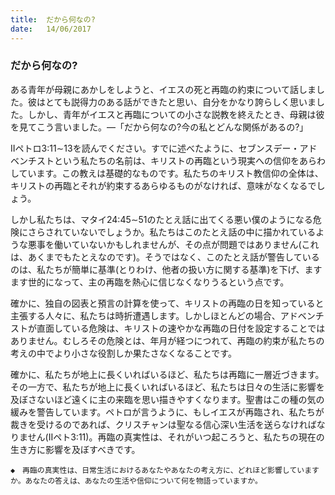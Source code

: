 ```yaml
---
title:  だから何なの?
date:   14/06/2017
---
```


### だから何なの?

ある青年が母親にあかしをしようと、イエスの死と再臨の約束について話しました。彼はとても説得力のある話ができたと思い、自分をかなり誇らしく思いました。しかし、青年がイエスと再臨についての小さな説教を終えたとき、母親は彼を見てこう言いました。―「だから何なの?今の私とどんな関係があるの?」

IIペトロ3:11∼13を読んでください。すでに述べたように、セブンスデー・アドベンチストという私たちの名前は、キリストの再臨という現実への信仰をあらわしています。この教えは基礎的なものです。私たちのキリスト教信仰の全体は、キリストの再臨とそれが約束するあらゆるものがなければ、意味がなくなるでしょう。

しかし私たちは、マタイ24:45∼51のたとえ話に出てくる悪い僕のようになる危険にさらされていないでしょうか。私たちはこのたとえ話の中に描かれているような悪事を働いていないかもしれませんが、その点が問題ではありません(これは、あくまでもたとえなのです)。そうではなく、このたとえ話が警告しているのは、私たちが簡単に基準(とりわけ、他者の扱い方に関する基準)を下げ、ますます世的になって、主の再臨を熱心に信じなくなりうるという点です。

確かに、独自の図表と預言の計算を使って、キリストの再臨の日を知っていると主張する人々に、私たちは時折遭遇します。しかしほとんどの場合、アドベンチストが直面している危険は、キリストの速やかな再臨の日付を設定することではありません。むしろその危険とは、年月が経つにつれて、再臨の約束が私たちの考えの中でより小さな役割しか果たさなくなることです。

確かに、私たちが地上に長くいればいるほど、私たちは再臨に一層近づきます。その一方で、私たちが地上に長くいればいるほど、私たちは日々の生活に影響を及ぼさないほど遠くに主の来臨を思い描きやすくなります。聖書はこの種の気の緩みを警告しています。ペトロが言うように、もしイエスが再臨され、私たちが裁きを受けるのであれば、クリスチャンは聖なる信心深い生活を送らなければなりません(IIペト3:11)。再臨の真実性は、それがいつ起ころうと、私たちの現在の生き方に影響を及ぼすべきです。

`◆　再臨の真実性は、日常生活におけるあなたやあなたの考え方に、どれほど影響していますか。あなたの答えは、あなたの生活や信仰について何を物語っていますか。`
